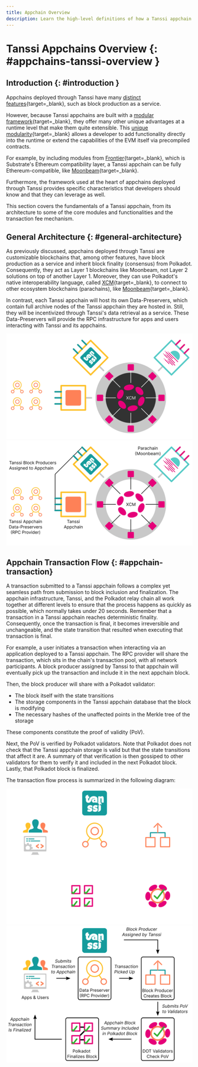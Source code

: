 ```yaml
---
title: Appchain Overview
description: Learn the high-level definitions of how a Tanssi appchain works, its architecture, and its block production as a service mechanism with deterministic finality.
---
```


# Tanssi Appchains Overview {: #appchains-tanssi-overview }

## Introduction {: #introduction }

Appchains deployed through Tanssi have many [distinct features](/learn/tanssi/overview/#what-tanssi-provides){target=\_blank}, such as block production as a service.

However, because Tanssi appchains are built with a [modular framework](/learn/framework/){target=\_blank}, they offer many other unique advantages at a runtime level that make them quite extensible. This [unique modularity](/learn/framework/modules/){target=\_blank} allows a developer to add functionality directly into the runtime or extend the capabilities of the EVM itself via precompiled contracts. 

For example, by including modules from [Frontier](https://github.com/paritytech/frontier){target=\_blank}, which is Substrate's Ethereum compatibility layer, a Tanssi appchain can be fully Ethereum-compatible, like [Moonbeam](https://moonbeam.network){target=\_blank}. 

Furthermore, the framework used at the heart of appchains deployed through Tanssi provides specific characteristics that developers should know and that they can leverage as well.

This section covers the fundamentals of a Tanssi appchain, from its architecture to some of the core modules and functionalities and the transaction fee mechanism.

## General Architecture {: #general-architecture}

As previously discussed, appchains deployed through Tanssi are customizable blockchains that, among other features, have block production as a service and inherit block finality (consensus) from Polkadot. Consequently, they act as Layer 1 blockchains like Moonbeam, not Layer 2 solutions on top of another Layer 1. Moreover, they can use Polkadot's native interoperability language, called [XCM](https://wiki.polkadot.network/docs/learn-xcm){target=\_blank}, to connect to other ecosystem blockchains (parachains), like [Moonbeam](https://moonbeam.network){target=\_blank}.

In contrast, each Tanssi appchain will host its own Data-Preservers, which contain full archive nodes of the Tanssi appchain they are hosted in. Still, they will be incentivized through Tanssi's data retrieval as a service. These Data-Preservers will provide the RPC infrastructure for apps and users interacting with Tanssi and its appchains.

![Appchain Architecture Overview](/images/learn/appchains/overview/dark-overview-1.webp#only-dark)
![Appchain Architecture Overview](/images/learn/appchains/overview/light-overview-1.webp#only-light)

## Appchain Transaction Flow {: #appchain-transaction}

A transaction submitted to a Tanssi appchain follows a complex yet seamless path from submission to block inclusion and finalization. The appchain infrastructure, Tanssi, and the Polkadot relay chain all work together at different levels to ensure that the process happens as quickly as possible, which normally takes under 20 seconds. Remember that a transaction in a Tanssi appchain reaches deterministic finality. Consequently, once the transaction is final, it becomes irreversible and unchangeable, and the state transition that resulted when executing that transaction is final.

For example, a user initiates a transaction when interacting via an application deployed to a Tanssi appchain. The RPC provider will share the transaction, which sits in the chain's transaction pool, with all network participants. A block producer assigned by Tanssi to that appchain will eventually pick up the transaction and include it in the next appchain block. 

Then, the block producer will share with a Polkadot validator:

- The block itself with the state transitions
- The storage components in the Tanssi appchain database that the block is modifying
- The necessary hashes of the unaffected points in the Merkle tree of the storage

These components constitute the proof of validity (PoV). 

Next, the PoV is verified by Polkadot validators. Note that Polkadot does not check that the Tanssi appchain storage is valid but that the state transitions that affect it are. A summary of that verification is then gossiped to other validators for them to verify it and included in the next Polkadot block. Lastly, that Polkadot block is finalized.

The transaction flow process is summarized in the following diagram:

![Path of a Tanssi Appchain Block in Tanssi & Polkadot](/images/learn/appchains/overview/dark-overview-2.webp#only-dark)
![Path of a Tanssi Appchain Block in Tanssi & Polkadot](/images/learn/appchains/overview/light-overview-2.webp#only-light)


